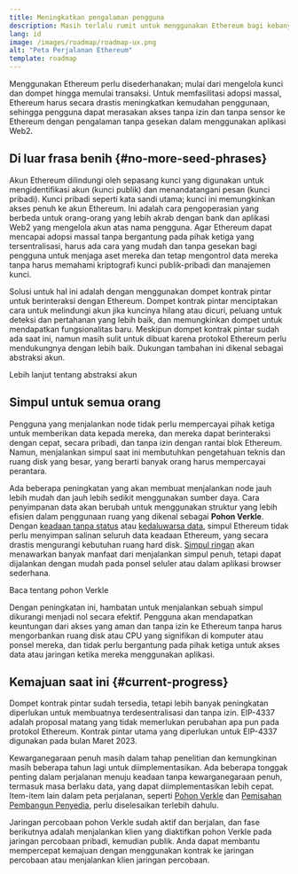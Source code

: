 ```yaml
---
title: Meningkatkan pengalaman pengguna
description: Masih terlalu rumit untuk menggunakan Ethereum bagi kebanyakan orang. Untuk mendorong adopsi massal, Ethereum harus secara drastis menurunkan hambatan masuknya - pengguna harus mendapatkan manfaat dari akses yang terdesentralisasi, tanpa izin, dan tahan sensor ke Ethereum, tetapi harus sama mudahnya dengan menggunakan aplikasi web2 tradisional.
lang: id
image: /images/roadmap/roadmap-ux.png
alt: "Peta Perjalanan Ethereum"
template: roadmap
---
```


Menggunakan Ethereum perlu disederhanakan; mulai dari mengelola kunci dan dompet hingga memulai transaksi. Untuk memfasilitasi adopsi massal, Ethereum harus secara drastis meningkatkan kemudahan penggunaan, sehingga pengguna dapat merasakan akses tanpa izin dan tanpa sensor ke Ethereum dengan pengalaman tanpa gesekan dalam menggunakan aplikasi Web2.

## Di luar frasa benih {#no-more-seed-phrases}

Akun Ethereum dilindungi oleh sepasang kunci yang digunakan untuk mengidentifikasi akun (kunci publik) dan menandatangani pesan (kunci pribadi). Kunci pribadi seperti kata sandi utama; kunci ini memungkinkan akses penuh ke akun Ethereum. Ini adalah cara pengoperasian yang berbeda untuk orang-orang yang lebih akrab dengan bank dan aplikasi Web2 yang mengelola akun atas nama pengguna. Agar Ethereum dapat mencapai adopsi massal tanpa bergantung pada pihak ketiga yang tersentralisasi, harus ada cara yang mudah dan tanpa gesekan bagi pengguna untuk menjaga aset mereka dan tetap mengontrol data mereka tanpa harus memahami kriptografi kunci publik-pribadi dan manajemen kunci.

Solusi untuk hal ini adalah dengan menggunakan dompet kontrak pintar untuk berinteraksi dengan Ethereum. Dompet kontrak pintar menciptakan cara untuk melindungi akun jika kuncinya hilang atau dicuri, peluang untuk deteksi dan pertahanan yang lebih baik, dan memungkinkan dompet untuk mendapatkan fungsionalitas baru. Meskipun dompet kontrak pintar sudah ada saat ini, namun masih sulit untuk dibuat karena protokol Ethereum perlu mendukungnya dengan lebih baik. Dukungan tambahan ini dikenal sebagai abstraksi akun.

<ButtonLink variant="outline-color" href="/roadmap/account-abstraction/">Lebih lanjut tentang abstraksi akun</ButtonLink>

## Simpul untuk semua orang

Pengguna yang menjalankan node tidak perlu mempercayai pihak ketiga untuk memberikan data kepada mereka, dan mereka dapat berinteraksi dengan cepat, secara pribadi, dan tanpa izin dengan rantai blok Ethereum. Namun, menjalankan simpul saat ini membutuhkan pengetahuan teknis dan ruang disk yang besar, yang berarti banyak orang harus mempercayai perantara.

Ada beberapa peningkatan yang akan membuat menjalankan node jauh lebih mudah dan jauh lebih sedikit menggunakan sumber daya. Cara penyimpanan data akan berubah untuk menggunakan struktur yang lebih efisien dalam penggunaan ruang yang dikenal sebagai **Pohon Verkle**. Dengan [keadaan tanpa status](/roadmap/statelessness) atau [kedaluwarsa data](/roadmap/statelessness/#data-expiry), simpul Ethereum tidak perlu menyimpan salinan seluruh data keadaan Ethereum, yang secara drastis mengurangi kebutuhan ruang hard disk. [Simpul ringan](/developers/docs/nodes-and-clients/light-clients/) akan menawarkan banyak manfaat dari menjalankan simpul penuh, tetapi dapat dijalankan dengan mudah pada ponsel seluler atau dalam aplikasi browser sederhana.

<ButtonLink variant="outline-color" href="/roadmap/verkle-trees/">Baca tentang pohon Verkle</ButtonLink>

Dengan peningkatan ini, hambatan untuk menjalankan sebuah simpul dikurangi menjadi nol secara efektif. Pengguna akan mendapatkan keuntungan dari akses yang aman dan tanpa izin ke Ethereum tanpa harus mengorbankan ruang disk atau CPU yang signifikan di komputer atau ponsel mereka, dan tidak perlu bergantung pada pihak ketiga untuk akses data atau jaringan ketika mereka menggunakan aplikasi.

## Kemajuan saat ini {#current-progress}

Dompet kontrak pintar sudah tersedia, tetapi lebih banyak peningkatan diperlukan untuk membuatnya terdesentralisasi dan tanpa izin. EIP-4337 adalah proposal matang yang tidak memerlukan perubahan apa pun pada protokol Ethereum. Kontrak pintar utama yang diperlukan untuk EIP-4337 digunakan pada bulan Maret 2023.

Kewarganegaraan penuh masih dalam tahap penelitian dan kemungkinan masih beberapa tahun lagi untuk diimplementasikan. Ada beberapa tonggak penting dalam perjalanan menuju keadaan tanpa kewarganegaraan penuh, termasuk masa berlaku data, yang dapat diimplementasikan lebih cepat. Item-item lain dalam peta perjalanan, seperti [Pohon Verkle](/roadmap/verkle-trees/) dan [Pemisahan Pembangun Penyedia](/roadmap/pbs/), perlu diselesaikan terlebih dahulu.

Jaringan percobaan pohon Verkle sudah aktif dan berjalan, dan fase berikutnya adalah menjalankan klien yang diaktifkan pohon Verkle pada jaringan percobaan pribadi, kemudian publik. Anda dapat membantu mempercepat kemajuan dengan menggunakan kontrak ke jaringan percobaan atau menjalankan klien jaringan percobaan.
